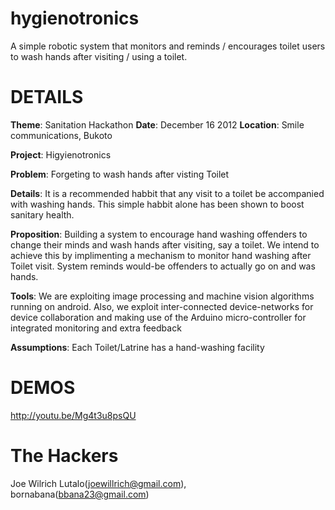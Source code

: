 hygienotronics
==============

A simple robotic system that monitors and reminds / encourages toilet users to wash hands after visiting / using a toilet. 

DETAILS
=========

**Theme**: Sanitation Hackathon
**Date**: December 16 2012
**Location**: Smile communications, Bukoto

**Project**: Higyienotronics

**Problem**:
  Forgeting to wash hands after visting Toilet

**Details**: 
	It is a recommended habbit that any visit to a toilet be accompanied with washing hands.
        This simple habbit alone has been shown to boost sanitary health.

**Proposition**:
	Building a system to encourage hand washing offenders to change their minds and wash
        hands after visiting, say a toilet.
        We intend to achieve this by implimenting a mechanism to monitor hand washing after
        Toilet visit. System reminds would-be offenders to actually go on and was hands.

**Tools**:
	We are exploiting image processing and machine vision algorithms running on android.
	Also, we exploit inter-connected device-networks for device collaboration and 
	making use of the Arduino micro-controller for integrated monitoring and extra feedback

**Assumptions**:
	Each Toilet/Latrine has a hand-washing facility
  

DEMOS
======
http://youtu.be/Mg4t3u8psQU
  


The Hackers
============
Joe Wilrich Lutalo(joewillrich@gmail.com), bornabana(bbana23@gmail.com) 

